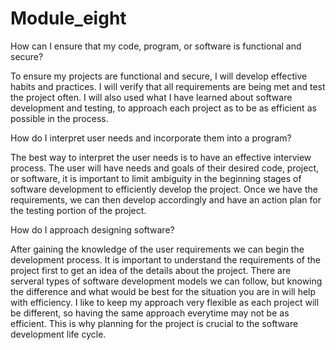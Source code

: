 # Module_eight

How can I ensure that my code, program, or software is functional and secure?
  
  To ensure my projects are functional and secure, I will develop
  effective habits and practices. I will verify that all requirements
  are being met and test the project often. I will also used what
  I have learned about software development and testing, to approach 
  each project as to be as efficient as possible in the process.


How do I interpret user needs and incorporate them into a program?
  
  The best way to interpret the user needs is to have an effective
  interview process. The user will have needs and goals of their 
  desired code, project, or software, it is important to limit
  ambiguity in the beginning stages of software development to 
  efficiently develop the project. Once we have the requirements,
  we can then develop accordingly and have an action plan for
  the testing portion of the project.

How do I approach designing software?

  After gaining the knowledge of the user requirements we can
  begin the development process. It is important to understand
  the requirements of the project first to get an idea of the details
  about the project. There are serveral types of software development
  models we can follow, but knowing the difference and what would
  be best for the situation you are in will help with efficiency.
  I like to keep my approach very flexible as each project will
  be different, so having the same approach everytime may not be
  as efficient. This is why planning for the project is crucial to
  the software development life cycle.
  
